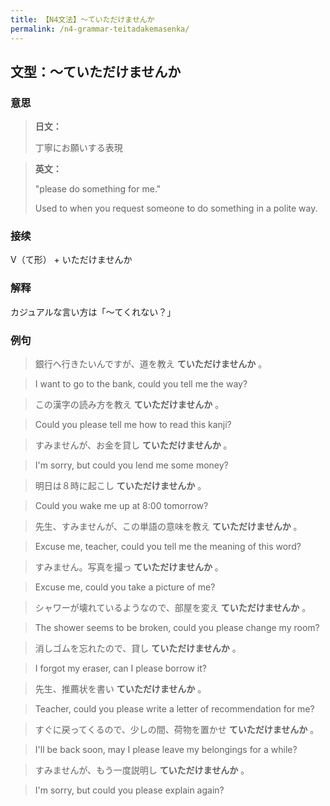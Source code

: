 ```yaml
---
title: 【N4文法】〜ていただけませんか
permalink: /n4-grammar-teitadakemasenka/
---
```


## 文型：〜ていただけませんか

### 意思

> **日文：**
> 
> 丁寧にお願いする表現


> **英文：**
> 
> "please do something for me."
> 
> Used to when you request someone to do something in a polite way.


### 接续

V（て形） + いただけませんか

### 解释

カジュアルな言い方は「〜てくれない？」

### 例句

> 銀行へ行きたいんですが、道を教え **ていただけませんか** 。

> I want to go to the bank, could you tell me the way?

> この漢字の読み方を教え **ていただけませんか** 。

> Could you please tell me how to read this kanji?

> すみませんが、お金を貸し **ていただけませんか** 。

> I'm sorry, but could you lend me some money?

> 明日は８時に起こし **ていただけませんか** 。

> Could you wake me up at 8:00 tomorrow?

> 先生、すみませんが、この単語の意味を教え **ていただけませんか** 。

> Excuse me, teacher, could you tell me the meaning of this word?

> すみません。写真を撮っ **ていただけませんか** 。

> Excuse me, could you take a picture of me?

> シャワーが壊れているようなので、部屋を変え **ていただけませんか** 。

> The shower seems to be broken, could you please change my room?

> 消しゴムを忘れたので、貸し **ていただけませんか** 。

> I forgot my eraser, can I please borrow it?

> 先生、推薦状を書い **ていただけませんか** 。

> Teacher, could you please write a letter of recommendation for me?

> すぐに戻ってくるので、少しの間、荷物を置かせ **ていただけませんか** 。

> I'll be back soon, may I please leave my belongings for a while?

> すみませんが、もう一度説明し **ていただけませんか** 。

> I'm sorry, but could you please explain again?


